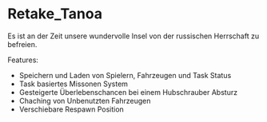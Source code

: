 # Retake_Tanoa

Es ist an der Zeit unsere wundervolle Insel von der russischen Herrschaft zu befreien.

Features:

- Speichern und Laden von Spielern, Fahrzeugen und Task Status
- Task basiertes Missonen System
- Gesteigerte Überlebenschancen bei einem Hubschrauber Absturz
- Chaching von Unbenutzten Fahrzeugen
- Verschiebare Respawn Position


